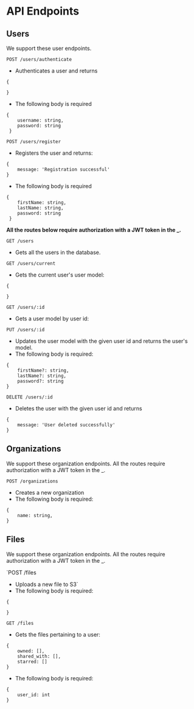 # API Endpoints

## Users
We support these user endpoints.

`POST /users/authenticate`
- Authenticates a user and returns
```
{

}
```
- The following body is required
```
{
    username: string,
    password: string
 }
```

`POST /users/register`  
- Registers the user and returns:
```
{
    message: 'Registration successful'
}
```
- The following body is required
```
{
    firstName: string,
    lastName: string,
    password: string
 }
```

**All the routes below require authorization with a JWT token in the _.**

`GET /users`
- Gets all the users in the database.

`GET /users/current`
- Gets the current user's user model:
```
{

}
```

`GET /users/:id`
- Gets a user model by user id:

`PUT /users/:id`
- Updates the user model with the given user id and returns the user's model.
- The following body is required:
```
{
    firstName?: string,
    lastName?: string,
    password?: string
}
```

`DELETE /users/:id`
- Deletes the user with the given user id and returns
```
{ 
    message: 'User deleted successfully' 
}
```

## Organizations
We support these organization endpoints. All the routes require authorization with a JWT token in the _.

`POST /organizations`
- Creates a new organization
- The following body is required:
```
{
    name: string,
}
```

## Files
We support these organization endpoints. All the routes require authorization with a JWT token in the _.

`POST /files
- Uploads a new file to S3`
- The following body is required:
```
{

}
```

`GET /files`
- Gets the files pertaining to a user:
```
{
    owned: [],
    shared_with: [],
    starred: []
}
```
- The following body is required:
```
{
    user_id: int
}
